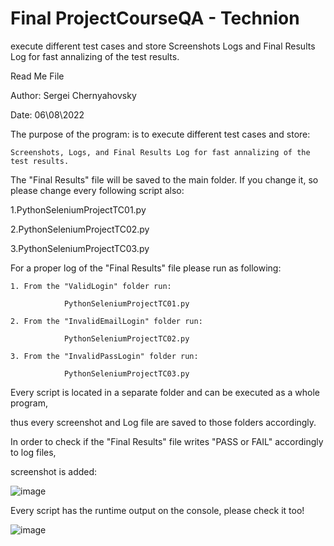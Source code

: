 # Final ProjectCourseQA - Technion
execute different test cases and store Screenshots Logs and Final Results Log for fast annalizing of the test results.

Read Me File 

Author: Sergei Chernyahovsky 

Date: 06\08\2022

The purpose of the program: is to execute different test cases and store:

	Screenshots, Logs, and Final Results Log for fast annalizing of the test results.
  

The "Final Results" file will be saved to the main folder. If you change it, so please change every following script also: 

1.PythonSeleniumProjectTC01.py

2.PythonSeleniumProjectTC02.py

3.PythonSeleniumProjectTC03.py

For a proper log of the "Final Results" file please run as following:

	1. From the "ValidLogin" folder run: 
  
				PythonSeleniumProjectTC01.py
        
	2. From the "InvalidEmailLogin" folder run:
  
				PythonSeleniumProjectTC02.py
        
	3. From the "InvalidPassLogin" folder run:
  
				PythonSeleniumProjectTC03.py

Every script is located in a separate folder and can be executed as a whole program,

thus every screenshot and Log file are saved to those folders accordingly.

In order to check if the "Final Results" file writes "PASS or FAIL" accordingly to log files, 

screenshot is added: 

 ![image](https://user-images.githubusercontent.com/92544801/198818666-d0b76286-32c1-4579-a2d4-c1094da78bcb.png)


Every script has the runtime output on the console, please check it too! 
 


![image](https://user-images.githubusercontent.com/92544801/198818672-4c59cff2-9d92-476d-8a51-ae2979695789.png)

